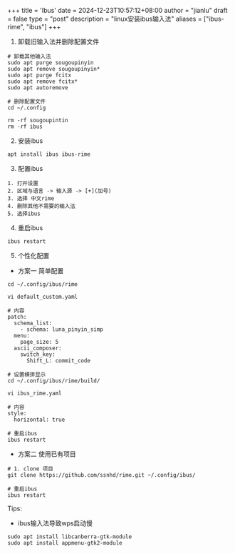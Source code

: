 +++
title = 'Ibus'
date = 2024-12-23T10:57:12+08:00
author = "jianlu"
draft = false
type = "post"
description = "linux安装ibus输入法"
aliases = ["ibus-rime", "ibus"]
+++

1. 卸载旧输入法并删除配置文件
```shell
# 卸载其他输入法
sudo apt purge sougoupinyin
sudo apt remove sougoupinyin*
sudo apt purge fcitx
sudo apt remove fcitx*
sudo apt autoremove

# 删除配置文件
cd ~/.config

rm -rf sougoupintin
rm -rf ibus
```

2. 安装ibus
```shell
apt install ibus ibus-rime
```

3. 配置ibus
```text
1. 打开设置
2. 区域与语言 -> 输入源 -> [+](加号)
3. 选择 中文rime
4. 删除其他不需要的输入法
5. 选择ibus
```

4. 重启ibus
```shell
ibus restart
```

5. 个性化配置

* 方案一 简单配置

```shell
cd ~/.config/ibus/rime

vi default_custom.yaml

# 内容
patch:
  schema_list:
    - schema: luna_pinyin_simp
  menu:
    page_size: 5
  ascii_composer:
    switch_key:
      Shift_L: commit_code

# 设置横排显示
cd ~/.config/ibus/rime/build/

vi ibus_rime.yaml

# 内容
style:
  horizontal: true

# 重启ibus
ibus restart
```

* 方案二 使用已有项目

```shell
# 1. clone 项目
git clone https://github.com/ssnhd/rime.git ~/.config/ibus/

# 重启ibus
ibus restart
```

Tips:

* ibus输入法导致wps启动慢

```shell
sudo apt install libcanberra-gtk-module
sudo apt install appmenu-gtk2-module
```





